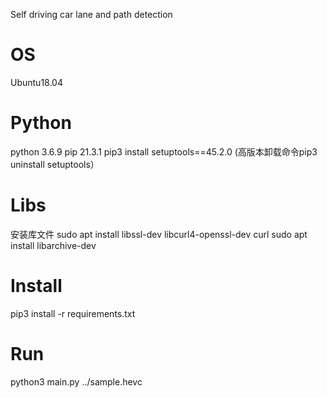 Self driving car lane and path detection

# OS
Ubuntu18.04

# Python
python 3.6.9
pip 21.3.1 
pip3 install setuptools==45.2.0
(高版本卸载命令pip3 uninstall setuptools）

# Libs
安装库文件
sudo apt install libssl-dev libcurl4-openssl-dev curl
sudo apt install libarchive-dev

# Install
pip3 install -r requirements.txt

# Run
python3 main.py  ../sample.hevc 

